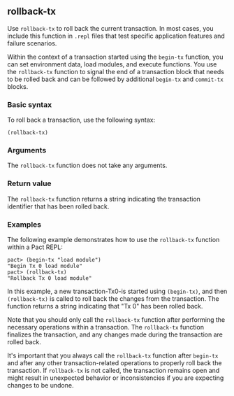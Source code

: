 ## rollback-tx

Use `rollback-tx` to roll back the current transaction.
In most cases, you include this function in `.repl` files that test specific application features and failure scenarios.

Within the context of a transaction started using the `begin-tx` function, you can set environment data, load modules, and execute functions.
You use the `rollback-tx` function to signal the end of a transaction block that needs to be rolled back and can be followed by additional `begin-tx` and `commit-tx` blocks.

### Basic syntax

To roll back a transaction, use the following syntax:

```pact
(rollback-tx)
```

### Arguments

The `rollback-tx` function does not take any arguments.

### Return value

The `rollback-tx` function returns a string indicating the transaction identifier that has been rolled back.

### Examples

The following example demonstrates how to use the `rollback-tx` function within a Pact REPL:

```pact
pact> (begin-tx "load module")
"Begin Tx 0 load module"
pact> (rollback-tx)
"Rollback Tx 0 load module"
```

In this example, a new transaction-Tx0-is started using `(begin-tx)`, and then `(rollback-tx)` is called to roll back the changes from the transaction.
The function returns a string indicating that "Tx 0" has been rolled back.

Note that you should only call the `rollback-tx` function after performing the necessary operations within a transaction.
The `rollback-tx` function finalizes the transaction, and any changes made during the transaction are rolled back.

It's important that you always call the `rollback-tx` function after `begin-tx` and after any other transaction-related operations to properly roll back the transaction.
If `rollback-tx` is not called, the transaction remains open and might result in unexpected behavior or inconsistencies if you are expecting changes to be undone.
